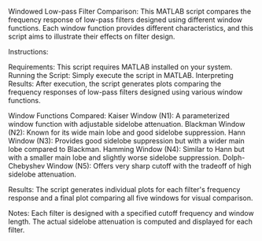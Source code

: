 Windowed Low-pass Filter Comparison:
This MATLAB script compares the frequency response of low-pass filters designed using different window functions. Each window function provides different characteristics, and this script aims to illustrate their effects on filter design.

Instructions:

Requirements: 
This script requires MATLAB installed on your system.
Running the Script: Simply execute the script in MATLAB.
Interpreting Results: After execution, the script generates plots comparing the frequency responses of low-pass filters designed using various window functions.

Window Functions Compared:
Kaiser Window (N1): A parameterized window function with adjustable sidelobe attenuation.
Blackman Window (N2): Known for its wide main lobe and good sidelobe suppression.
Hann Window (N3): Provides good sidelobe suppression but with a wider main lobe compared to Blackman.
Hamming Window (N4): Similar to Hann but with a smaller main lobe and slightly worse sidelobe suppression.
Dolph-Chebyshev Window (N5): Offers very sharp cutoff with the tradeoff of high sidelobe attenuation.

Results:
The script generates individual plots for each filter's frequency response and a final plot comparing all five windows for visual comparison.

Notes:
Each filter is designed with a specified cutoff frequency and window length.
The actual sidelobe attenuation is computed and displayed for each filter.
